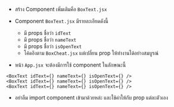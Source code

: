 - สร้าง Component เพิ่มเติมคือ `BoxText.jsx`
- Component `BoxText.jsx` มีรายละเอียดดังนี้

  - มี props ชื่อว่า `idText`
  - มี props ชื่อว่า `nameText`
  - มี props ชื่อว่า `isOpenText`
  - โค้ดอิงตาม `BoxCheat.jsx` แต่เปลี่ยน prop ให้ทำงานได้อย่างสมบูรณ์

- หน้า `App.jsx` จะต้องมีการใช้ component ในลักษณะนี้

```
<BoxText idText={} nameText={} isOpenText={} />
<BoxText idText={} nameText={} isOpenText={} />
<BoxText idText={} nameText={} isOpenText={} />
```

- อย่าลืม import component เข้ามาด้วยหล่ะ และใช้ค่าให้กับ prop แต่ละตัวเอง
